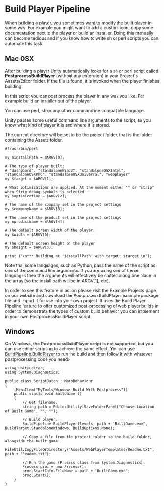 Build Player Pipeline
=====================


When building a player, you sometimes want to modify the built player in some way. For example you might want to add a custom icon, copy some documentation next to the player or build an Installer. Doing this manually can become tedious and if you know how to write sh or perl scripts you can automate this task.

Mac OSX
-------

After building a player Unity automatically looks for a sh or perl script called __PostprocessBuildPlayer__ (without any extension) in your Project's Assets/Editor folder. If the file is found, it is invoked when the player finishes building.

In this script you can post process the player in any way you like. For example build an installer out of the player.

You can use perl, sh or any other commandline compatible language.

Unity passes some useful command line arguments to the script, so you know what kind of player it is and where it is stored.

The current directory will be set to be the project folder, that is the folder containing the Assets folder.

````
#!/usr/bin/perl

my $installPath = $ARGV[0];

# The type of player built:
# "dashboard", "standaloneWin32", "standaloneOSXIntel", "standaloneOSXPPC", "standaloneOSXUniversal", "webplayer"
my $target = $ARGV[1];

# What optimizations are applied. At the moment either "" or "strip" when Strip debug symbols is selected.
my $optimization = $ARGV[2];

# The name of the company set in the project settings
my $companyName = $ARGV[3];

# The name of the product set in the project settings
my $productName = $ARGV[4];

# The default screen width of the player.
my $width = $ARGV[5];

# The default screen height of the player 
my $height = $ARGV[6];

print ("\n*** Building at '$installPath' with target: $target \n");

````

Note that some languages, such as Python, pass the name of the script as one of the command line arguments. If you are using one of these languages then the arguments will effectively be shifted along one place in the array (so the install path will be in ARGV[1], etc).

In order to see this feature in action please visit the Example Projects page on our website and download the PostprocessBuildPlayer example package file and import it for use into your own project. It uses the Build Player Pipeline feature to offer customized post-processing of web player builds in order to demonstrate the types of custom build behavior you can implement in your own PostprocessBuildPlayer script.


Windows
-------


On Windows, the PostprocessBuildPlayer script is not supported, but you can use editor scripting to achieve the same effect. You can use [BuildPipeline.BuildPlayer](scriptref:buildpipeline.buildplayer.html.html) to run the build and then follow it with whatever postprocessing code you need:-

````
using UnityEditor;
using System.Diagnostics;

public class ScriptBatch : MonoBehaviour 
{
    [MenuItem("MyTools/Windows Build With Postprocess")]
    public static void BuildGame ()
    {
        // Get filename.
        string path = EditorUtility.SaveFolderPanel("Choose Location of Built Game", "", "");
 
        // Build player.
        BuildPipeline.BuildPlayer(levels, path + "BuiltGame.exe", BuildTarget.StandaloneWindows, BuildOptions.None);

        // Copy a file from the project folder to the build folder, alongside the built game.
        FileUtil.CopyFileOrDirectory("Assets/WebPlayerTemplates/Readme.txt", path + "Readme.txt");

        // Run the game (Process class from System.Diagnostics).
        Process proc = new Process();
        proc.StartInfo.FileName = path + "BuiltGame.exe";
        proc.Start();
    }
}
````
